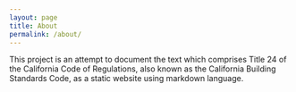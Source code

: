 ```yaml
---
layout: page
title: About
permalink: /about/
---
```


This project is an attempt to document the text which comprises Title 24 of the California Code of Regulations, also known as the California Building Standards Code, as a static website using markdown language.
